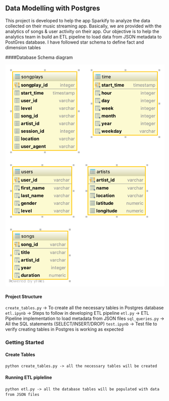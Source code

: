 ## Data Modelling with Postgres

This project is developed to help the app Sparkify to analyze the data collected on their music streaming app. 
Basically, we are provided with the analytics of songs & user activity on their app. Our objective is to help the 
analytics team in build an ETL pipeline to load data from JSON metadata to PostGres database. I have followed star 
schema to define fact and dimension tables

####Database Schema diagram
 
![alt text][logo]

[logo]: sparkifydb.png "SparkifyDB schema"


#### Project Structure
`create_tables.py` -> To create all the necessary tables in Postgres database
`etl.ipynb`        -> Steps to follow in developing ETL pipeline 
`etl.py`           -> ETL Pipeline implementation to load metadata from JSON files
`sql_queries.py`   -> All the SQL statements (SELECT/INSERT/DROP) 
`test.ipynb`       -> Test file to verify creating tables in Postgres is working as expected

### Getting Started

#### Create Tables
`python create_tables.py -> all the necessary tables will be created`
#### Running ETL pipleline
`python etl.py -> all the database tables will be populated with data from JSON files`
 